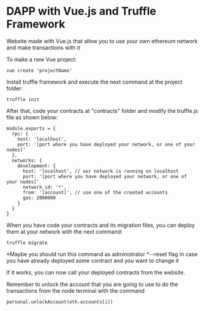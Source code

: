 # DAPP with Vue.js and Truffle Framework
Website made with Vue.js that allow you to use your own ethereum network and make transactions with it

To make a new Vue project:
```
vue create 'projectName'
```

Install truffle framework and execute the next command at the project folder:
```
truffle init
```

After that, code your contracts at "contracts" folder and modify the truffle.js file as shown below:
```
module.exports = {
  rpc: {
    host: 'localhost',
    port: '[port where you have deployed your network, or one of your nodes]'
  },
  networks: {
    development: {
      host: 'localhost', // our network is running on localhost
      port: '[port where you have deployed your network, or one of your nodes]'
      network_id: '*',
      from: '[account]', // use one of the created accounts
      gas: 2000000
    }
  }
}
```

When you have code your contracts and its migration files, you can deploy them at your network with the next command:
```
truffle migrate
```
*Maybe you should run this command as administrator
*--reset flag in case you have already deployed some contract and you want to change it

If it works, you can now call your deployed contracts from the website.

Remember to unlock the account that you are going to use to do the transactions from the node terminal with the command
```
personal.unlockAccount(eth.accounts[i])
```

